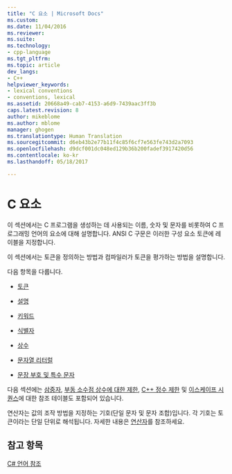 ```yaml
---
title: "C 요소 | Microsoft Docs"
ms.custom: 
ms.date: 11/04/2016
ms.reviewer: 
ms.suite: 
ms.technology:
- cpp-language
ms.tgt_pltfrm: 
ms.topic: article
dev_langs:
- C++
helpviewer_keywords:
- lexical conventions
- conventions, lexical
ms.assetid: 20668a49-cab7-4153-a6d9-7439aac3ff3b
caps.latest.revision: 8
author: mikeblome
ms.author: mblome
manager: ghogen
ms.translationtype: Human Translation
ms.sourcegitcommit: d6eb43b2e77b11f4c85f6cf7e563fe743d2a7093
ms.openlocfilehash: d9dcf001dc048ed129b36b200fadef3917420d56
ms.contentlocale: ko-kr
ms.lasthandoff: 05/18/2017

---
```

# <a name="elements-of-c"></a>C 요소
이 섹션에서는 C 프로그램을 생성하는 데 사용되는 이름, 숫자 및 문자를 비롯하여 C 프로그래밍 언어의 요소에 대해 설명합니다. ANSI C 구문은 이러한 구성 요소 토큰에 레이블을 지정합니다.  
  
 이 섹션에서는 토큰을 정의하는 방법과 컴파일러가 토큰을 평가하는 방법을 설명합니다.  
  
 다음 항목을 다룹니다.  
  
-   [토큰](../c-language/c-tokens.md)  
  
-   [설명](../c-language/c-comments.md)  
  
-   [키워드](../c-language/c-keywords.md)  
  
-   [식별자](../c-language/c-identifiers.md)  
  
-   [상수](../c-language/c-constants.md)  
  
-   [문자열 리터럴](../c-language/c-string-literals.md)  
  
-   [문장 부호 및 특수 문자](../c-language/punctuation-and-special-characters.md)  
  
 다음 섹션에는 [삼중자](../c-language/trigraphs.md), [부동 소수점 상수에 대한 제한](../c-language/limits-on-floating-point-constants.md), [C++ 정수 제한](../c-language/cpp-integer-limits.md) 및 [이스케이프 시퀀스](../c-language/escape-sequences.md)에 대한 참조 테이블도 포함되어 있습니다.  
  
 연산자는 값의 조작 방법을 지정하는 기호(단일 문자 및 문자 조합)입니다. 각 기호는 토큰이라는 단일 단위로 해석됩니다. 자세한 내용은 [연산자](../c-language/c-operators.md)를 참조하세요.  
  
## <a name="see-also"></a>참고 항목  
 [C# 언어 참조](../c-language/c-language-reference.md)
